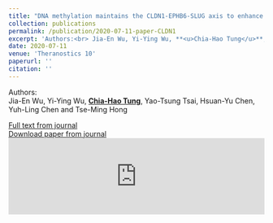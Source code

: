```yaml
---
title: "DNA methylation maintains the CLDN1-EPHB6-SLUG axis to enhance chemotherapeutic efficacy and inhibit lung cancer progression"
collection: publications
permalink: /publication/2020-07-11-paper-CLDN1
excerpt: 'Authors:<br> Jia-En Wu, Yi-Ying Wu, **<u>Chia-Hao Tung</u>**, Yao-Tsung Tsai, Hsuan-Yu Chen, Yuh-Ling Chen<i class="fa fa-envelope"></i> and Tse-Ming Hong<i class="fa fa-envelope"></i> '
date: 2020-07-11
venue: 'Theranostics 10'
paperurl: ''
citation: ''
---
```


Authors:<br> Jia-En Wu, Yi-Ying Wu, **<u>Chia-Hao Tung</u>**, Yao-Tsung Tsai, Hsuan-Yu Chen, Yuh-Ling Chen<i class="fa fa-envelope"></i> and Tse-Ming Hong<i class="fa fa-envelope"></i> 

[Full text from journal](https://doi.org/10.7150/thno.45785)<br>
[Download paper from journal](https://www.thno.org/v10p8903.pdf)
 <embed src="https://www.thno.org/v10p8903.pdf" width="100%" />
